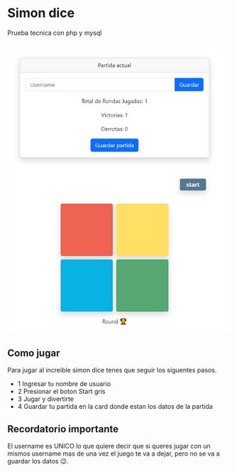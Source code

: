 # Simon dice

Prueba tecnica con php y mysql




## 

![App Screenshot](./img/image.png)


## Como jugar

Para jugar al increible simon dice tenes que seguir los siguentes pasos.

- 1 Ingresar tu nombre de usuario
- 2 Presionar el boton Start gris 
- 3 Jugar y divertirte
-  4 Guardar tu partida en la card donde estan los datos de la partida

## Recordatorio importante

El username es UNICO lo que quiere decir que si queres jugar con un mismos username mas de una vez el juego te va a dejar, pero no se va a guardar los datos 😉.
